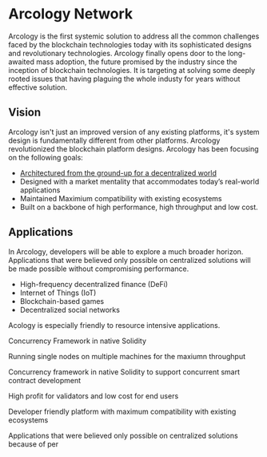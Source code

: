 # Arcology Network

Arcology is the first systemic solution to address all the common challenges faced by the blockchain technologies today with its sophisticated designs and revolutionary technologies. Arcology finally opens door to the long-awaited mass adoption, the future promised by the industry since the inception of blockchain technologies. It is targeting at solving some deeply rooted issues that having plaguing the whole industy for years without effective solution.

## Vision

Arcology isn't just an improved version of any existing platforms, it's system design is fundamentally different from other platforms. Arcology revolutionized the blockchain platform designs. Arcology has been focusing on the following goals:

- [Architectured from the ground-up for a decentralized world](../../arcology-overview/arcology-overview.md)
- Designed with a market mentality that accommodates today’s real-world applications
- Maintained Maximium compatibility with existing ecosystems
- Built on a backbone of high performance, high throughput and low cost.

## Applications

In Arcology, developers will be able to explore a much broader horizon. Applications that were believed only possible on centralized solutions will be made possible without compromising performance.

- High-frequency decentralized finance (DeFi)
- Internet of Things (IoT)
- Blockchain-based games
- Decentralized social networks


Acology is especially friendly to resource intensive applications.

Concurrency Framework in native Solidity


Running single nodes on multiple machines for the maxiumn throughput

Concurrency framework in native Solidity to support concurrent smart contract development

High profit for validators and low cost for end users

Developer friendly platform with maximum compatibility with existing ecosystems

Applications that were believed only possible on centralized solutions because of per